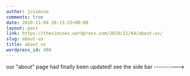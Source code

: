 ```yaml
---
author: jcsimcoe
comments: true
date: 2010-11-04 20:13:25+00:00
layout: post
link: https://thesimcoes.wordpress.com/2010/11/04/about-us/
slug: about-us
title: about us
wordpress_id: 404
---
```


our "about" page had finally been updated! see the side bar ---------->

